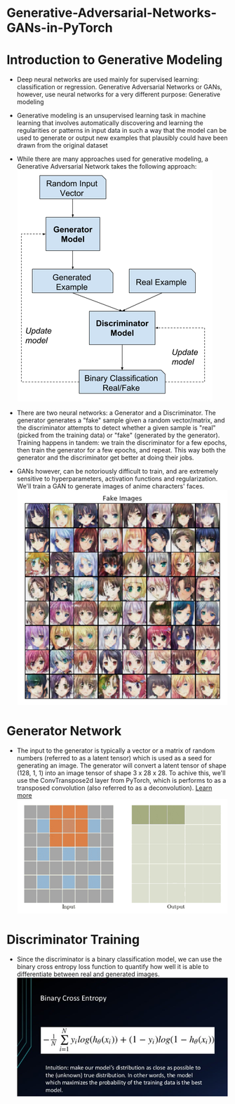 # Generative-Adversarial-Networks-GANs-in-PyTorch
# Introduction to Generative Modeling
* Deep neural networks are used mainly for supervised learning: classification or regression. Generative Adversarial Networks or GANs, however, use neural networks for a very different purpose: Generative modeling
* Generative modeling is an unsupervised learning task in machine learning that involves automatically discovering and learning the regularities or patterns in input data in such a way that the model can be used to generate or output new examples that plausibly could have been drawn from the original dataset
* While there are many approaches used for generative modeling, a Generative Adversarial Network takes the following approach:
![alt text](https://github.com/AbdulJabbar64/Generative-Adversarial-Networks-GANs-in-PyTorch/blob/main/Images/GANs.png)

* There are two neural networks: a Generator and a Discriminator. The generator generates a "fake" sample given a random vector/matrix, and the discriminator attempts to detect whether a given sample is "real" (picked from the training data) or "fake" (generated by the generator). Training happens in tandem: we train the discriminator for a few epochs, then train the generator for a few epochs, and repeat. This way both the generator and the discriminator get better at doing their jobs.
* GANs however, can be notoriously difficult to train, and are extremely sensitive to hyperparameters, activation functions and regularization. We'll train a GAN to generate images of anime characters' faces.
![alt text](https://github.com/AbdulJabbar64/Generative-Adversarial-Networks-GANs-in-PyTorch/blob/main/Images/fake%20image.png)

# Generator Network
* The input to the generator is typically a vector or a matrix of random numbers (referred to as a latent tensor) which is used as a seed for generating an image. The generator will convert a latent tensor of shape (128, 1, 1) into an image tensor of shape 3 x 28 x 28. To achive this, we'll use the ConvTranspose2d layer from PyTorch, which is performs to as a transposed convolution (also referred to as a deconvolution). [Learn more](https://github.com/vdumoulin/conv_arithmetic/blob/master/README.md#transposed-convolution-animations)
![alt text](https://github.com/AbdulJabbar64/Generative-Adversarial-Networks-GANs-in-PyTorch/blob/main/Images/Generator%20Network.gif)

# Discriminator Training
* Since the discriminator is a binary classification model, we can use the binary cross entropy loss function to quantify how well it is able to differentiate between real and generated images. 
![alt text](https://github.com/AbdulJabbar64/Generative-Adversarial-Networks-GANs-in-PyTorch/blob/main/Images/Discriminator.jpg)
